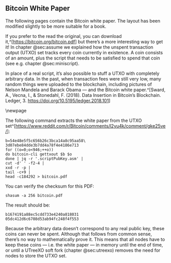 ## Bitcoin White Paper

The following pages contain the Bitcoin white paper. The layout has been modified slightly to be more suitable for a book.

If you prefer to the read the original, you can download it,^[<https://bitcoin.org/bitcoin.pdf>] but there’s a more interesting way to get it! In chapter @sec:assume we explained how the unspent transaction output (UTXO) set tracks every coin currently in existence. A coin consists of an amount, plus the script that needs to be satisfied to spend that coin (see e.g. chapter @sec:miniscript).

In place of a real script, it’s also possible to stuff a UTXO with completely arbitrary data. In the past, when transaction fees were still very low, many random things were uploaded to the blockchain, including pictures of Nelson Mandela and Barack Obama — and the Bitcoin white paper.^[Sward, A., Vecna, I., & Stonedahl, F. (2018). Data Insertion in Bitcoin’s Blockchain. Ledger, 3. <https://doi.org/10.5195/ledger.2018.101>]

\newpage

The following command extracts the white paper from the UTXO set^[<https://www.reddit.com/r/Bitcoin/comments/l2yu4k/comment/gke25ve/>]:

```
b=54e48e5f5c656b26c3bca14a8c95aa58\
3d07ebe84dde3b7dd4a78f4e4186e713
for ((o=0;o<946;++o))
do bitcoin-cli gettxout $b $o
done | jq -r '.scriptPubKey.asm' |
cut -d' ' -f2-4 |
xxd -r -p |
tail -c+9 |
head -c184292 > bitcoin.pdf
```

You can verify the checksum for this PDF:

```
shasum -a 256 bitcoin.pdf
```

The result should be:
```
b1674191a88ec5cdd733e4240a818031
05dc412d6c6708d53ab94fc248f4f553
```

Because the arbitrary data doesn’t correspond to any real public key, these coins can never be spent. Although that follows from common sense, there’s no way to mathematically prove it. This means that all nodes have to keep these coins — i.e. the white paper — in memory until the end of time, or until a UTreeXO soft fork (chapter @sec:utreexo) removes the need for nodes to store the UTXO set.

